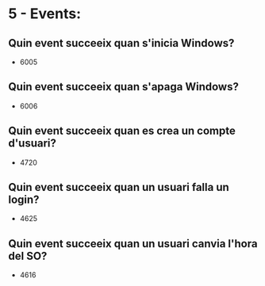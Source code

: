 # 5 - Events:
## Quin event succeeix quan s'inicia Windows?
- 6005
## Quin event succeeix quan s'apaga Windows?
- 6006
## Quin event succeeix quan es crea un compte d'usuari?
- 4720
## Quin event succeeix quan un usuari falla un login?
- 4625
## Quin event succeeix quan un usuari canvia l'hora del SO?
- 4616

